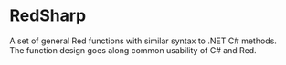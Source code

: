# RedSharp
A set of general Red functions with similar syntax to .NET C# methods.  
The function design goes along common usability of C# and Red.
